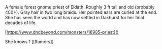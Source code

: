 A female forest gnome priest of Eldath.  Roughly 3 ft tall and old (probably 400+).  Gray hair in two long braids. Her pointed ears are curled at the end.  She has seen the world and has now settled in Oakhurst for her final decades of life.

[https://www.dndbeyond.com/monsters/16985-priest]()


She knows 1 [[Rumors]]
